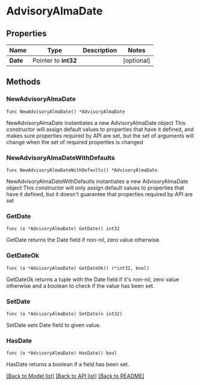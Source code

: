 # AdvisoryAlmaDate

## Properties

Name | Type | Description | Notes
------------ | ------------- | ------------- | -------------
**Date** | Pointer to **int32** |  | [optional] 

## Methods

### NewAdvisoryAlmaDate

`func NewAdvisoryAlmaDate() *AdvisoryAlmaDate`

NewAdvisoryAlmaDate instantiates a new AdvisoryAlmaDate object
This constructor will assign default values to properties that have it defined,
and makes sure properties required by API are set, but the set of arguments
will change when the set of required properties is changed

### NewAdvisoryAlmaDateWithDefaults

`func NewAdvisoryAlmaDateWithDefaults() *AdvisoryAlmaDate`

NewAdvisoryAlmaDateWithDefaults instantiates a new AdvisoryAlmaDate object
This constructor will only assign default values to properties that have it defined,
but it doesn't guarantee that properties required by API are set

### GetDate

`func (o *AdvisoryAlmaDate) GetDate() int32`

GetDate returns the Date field if non-nil, zero value otherwise.

### GetDateOk

`func (o *AdvisoryAlmaDate) GetDateOk() (*int32, bool)`

GetDateOk returns a tuple with the Date field if it's non-nil, zero value otherwise
and a boolean to check if the value has been set.

### SetDate

`func (o *AdvisoryAlmaDate) SetDate(v int32)`

SetDate sets Date field to given value.

### HasDate

`func (o *AdvisoryAlmaDate) HasDate() bool`

HasDate returns a boolean if a field has been set.


[[Back to Model list]](../README.md#documentation-for-models) [[Back to API list]](../README.md#documentation-for-api-endpoints) [[Back to README]](../README.md)


